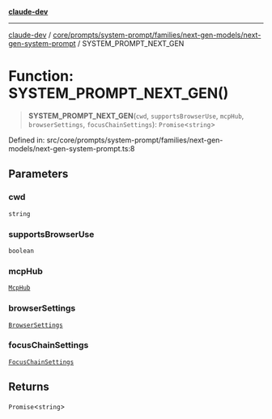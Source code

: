 [**claude-dev**](../../../../../../../README.md)

***

[claude-dev](../../../../../../../README.md) / [core/prompts/system-prompt/families/next-gen-models/next-gen-system-prompt](../README.md) / SYSTEM\_PROMPT\_NEXT\_GEN

# Function: SYSTEM\_PROMPT\_NEXT\_GEN()

> **SYSTEM\_PROMPT\_NEXT\_GEN**(`cwd`, `supportsBrowserUse`, `mcpHub`, `browserSettings`, `focusChainSettings`): `Promise`\<`string`\>

Defined in: src/core/prompts/system-prompt/families/next-gen-models/next-gen-system-prompt.ts:8

## Parameters

### cwd

`string`

### supportsBrowserUse

`boolean`

### mcpHub

[`McpHub`](../../../../../../../services/mcp/McpHub/classes/McpHub.md)

### browserSettings

[`BrowserSettings`](../../../../../../../shared/BrowserSettings/interfaces/BrowserSettings.md)

### focusChainSettings

[`FocusChainSettings`](../../../../../../../shared/FocusChainSettings/interfaces/FocusChainSettings.md)

## Returns

`Promise`\<`string`\>
